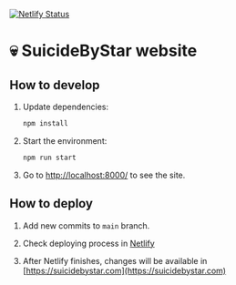 [![Netlify Status](https://api.netlify.com/api/v1/badges/225bc15d-f4c4-410f-8c09-6e755e5935a4/deploy-status)](https://app.netlify.com/sites/papaya-hamster-86017c/deploys)

# 💀 SuicideByStar website

## How to develop

1. Update dependencies:

   ```sh
   npm install
   ```

2. Start the environment:

   ```sh
   npm run start
   ```

3. Go to [http://localhost:8000/](http://localhost:8000/) to see the site.

## How to deploy

1. Add new commits to `main` branch.

2. Check deploying process in [Netlify](https://app.netlify.com/sites/papaya-hamster-86017c/overview)

3. After Netlify finishes, changes will be available in [https://suicidebystar.com](https://suicidebystar.com)
